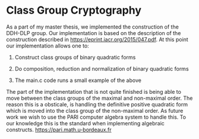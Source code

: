 # Class Group Cryptography

As a part of my master thesis, we implemented the construction of the DDH-DLP group.
Our implementation is based on the description of the construction described in https://eprint.iacr.org/2015/047.pdf. 
At this point our implementation allows one to:


1) Construct class groups of binary quadratic forms

2) Do composition, reduction and normalization of binary quadratic forms

3) The main.c code runs a small example of the above



The part of the implementation that is not quite finished is being able to move between the class groups of the maximal and non-maximal order.
The reason this is a obsticale, is handling the definitive positive quadratic form which is moved into the class group of the non-maximal order. 
As future work we wish to use the PARI computer algebra system to handle this. To our knowledge this is the standard when implementing algebraic constructs. https://pari.math.u-bordeaux.fr

